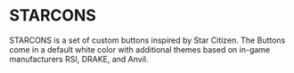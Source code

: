 # STARCONS
STARCONS is a set of custom buttons inspired by Star Citizen. The Buttons come in a default white color with additional themes based on in-game manufacturers RSI, DRAKE, and Anvil.
